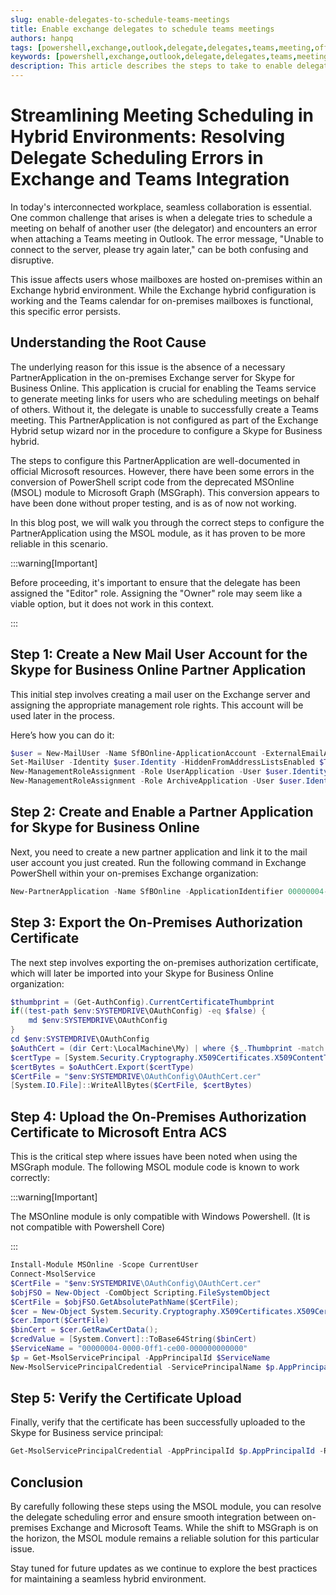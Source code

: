 ```yaml
---
slug: enable-delegates-to-schedule-teams-meetings
title: Enable exchange delegates to schedule teams meetings
authors: hanpq
tags: [powershell,exchange,outlook,delegate,delegates,teams,meeting,office365]
keywords: [powershell,exchange,outlook,delegate,delegates,teams,meeting,office365]
description: This article describes the steps to take to enable delegates to schedule teams meetings.
---
```


<div class="fb-share-button"
data-href="https://getps.dev/blog/enable-delegates-to-schedule-teams-meetings"
data-layout="button"
data-size="small">
</div>

# Streamlining Meeting Scheduling in Hybrid Environments: Resolving Delegate Scheduling Errors in Exchange and Teams Integration

In today's interconnected workplace, seamless collaboration is essential. One common challenge that arises is when a delegate tries to schedule a meeting on behalf of another user (the delegator) and encounters an error when attaching a Teams meeting in Outlook. The error message, "Unable to connect to the server, please try again later," can be both confusing and disruptive.

This issue affects users whose mailboxes are hosted on-premises within an Exchange hybrid environment. While the Exchange hybrid configuration is working and the Teams calendar for on-premises mailboxes is functional, this specific error persists.

## Understanding the Root Cause

The underlying reason for this issue is the absence of a necessary PartnerApplication in the on-premises Exchange server for Skype for Business Online. This application is crucial for enabling the Teams service to generate meeting links for users who are scheduling meetings on behalf of others. Without it, the delegate is unable to successfully create a Teams meeting. This PartnerApplication is not configured as part of the Exchange Hybrid setup wizard nor in the procedure to configure a Skype for Business hybrid.

The steps to configure this PartnerApplication are well-documented in official Microsoft resources. However, there have been some errors in the conversion of PowerShell script code from the deprecated MSOnline (MSOL) module to Microsoft Graph (MSGraph). This conversion appears to have been done without proper testing, and is as of now not working.

In this blog post, we will walk you through the correct steps to configure the PartnerApplication using the MSOL module, as it has proven to be more reliable in this scenario.

:::warning[Important]

Before proceeding, it's important to ensure that the delegate has been assigned the "Editor" role. Assigning the "Owner" role may seem like a viable option, but it does not work in this context.

:::

## Step 1: Create a New Mail User Account for the Skype for Business Online Partner Application

This initial step involves creating a mail user on the Exchange server and assigning the appropriate management role rights. This account will be used later in the process.

Here’s how you can do it:

```powershell
$user = New-MailUser -Name SfBOnline-ApplicationAccount -ExternalEmailAddress SfBOnline-ApplicationAccount@casiad.com
Set-MailUser -Identity $user.Identity -HiddenFromAddressListsEnabled $True
New-ManagementRoleAssignment -Role UserApplication -User $user.Identity
New-ManagementRoleAssignment -Role ArchiveApplication -User $user.Identity
```

## Step 2: Create and Enable a Partner Application for Skype for Business Online

Next, you need to create a new partner application and link it to the mail user account you just created. Run the following command in Exchange PowerShell within your on-premises Exchange organization:

```powershell
New-PartnerApplication -Name SfBOnline -ApplicationIdentifier 00000004-0000-0ff1-ce00-000000000000 -Enabled $True -LinkedAccount $user.Identity
```

## Step 3: Export the On-Premises Authorization Certificate

The next step involves exporting the on-premises authorization certificate, which will later be imported into your Skype for Business Online organization:

```powershell
$thumbprint = (Get-AuthConfig).CurrentCertificateThumbprint
if((test-path $env:SYSTEMDRIVE\OAuthConfig) -eq $false) {
    md $env:SYSTEMDRIVE\OAuthConfig
}
cd $env:SYSTEMDRIVE\OAuthConfig
$oAuthCert = (dir Cert:\LocalMachine\My) | where {$_.Thumbprint -match $thumbprint}
$certType = [System.Security.Cryptography.X509Certificates.X509ContentType]::Cert
$certBytes = $oAuthCert.Export($certType)
$CertFile = "$env:SYSTEMDRIVE\OAuthConfig\OAuthCert.cer"
[System.IO.File]::WriteAllBytes($CertFile, $certBytes)
```

## Step 4: Upload the On-Premises Authorization Certificate to Microsoft Entra ACS

This is the critical step where issues have been noted when using the MSGraph module. The following MSOL module code is known to work correctly:

:::warning[Important]

The MSOnline module is only compatible with Windows Powershell. (It is not compatible with Powershell Core)

:::

```powershell
Install-Module MSOnline -Scope CurrentUser
Connect-MsolService
$CertFile = "$env:SYSTEMDRIVE\OAuthConfig\OAuthCert.cer"
$objFSO = New-Object -ComObject Scripting.FileSystemObject
$CertFile = $objFSO.GetAbsolutePathName($CertFile);
$cer = New-Object System.Security.Cryptography.X509Certificates.X509Certificate
$cer.Import($CertFile)
$binCert = $cer.GetRawCertData();
$credValue = [System.Convert]::ToBase64String($binCert)
$ServiceName = "00000004-0000-0ff1-ce00-000000000000"
$p = Get-MsolServicePrincipal -AppPrincipalId $ServiceName
New-MsolServicePrincipalCredential -ServicePrincipalName $p.AppPrincipalId -Type Asymmetric -Usage Verify -Value $credValue
```

## Step 5: Verify the Certificate Upload

Finally, verify that the certificate has been successfully uploaded to the Skype for Business service principal:

```powershell
Get-MsolServicePrincipalCredential -AppPrincipalId $p.AppPrincipalId -ReturnKeyValues $true | select *
```

## Conclusion
By carefully following these steps using the MSOL module, you can resolve the delegate scheduling error and ensure smooth integration between on-premises Exchange and Microsoft Teams. While the shift to MSGraph is on the horizon, the MSOL module remains a reliable solution for this particular issue.

Stay tuned for future updates as we continue to explore the best practices for maintaining a seamless hybrid environment.

<Comments />
